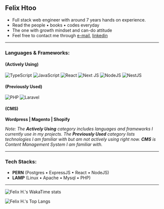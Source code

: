 ## Felix Htoo
- Full stack web engineer with around 7 years hands on experience.
- Read the people • books • codes everyday
- The one with growth mindset and can-do attitude
- Feel free to contact me through [e-mail], [linkedin]
  
---
### Languages & Frameworks: 

#### (Actively Using)
  
![TypeScript](https://img.shields.io/badge/typescript-%23007ACC.svg?style=for-the-badge&logo=typescript&logoColor=white)
![JavaScript](https://img.shields.io/badge/javascript-%23323330.svg?style=for-the-badge&logo=javascript&logoColor=%23F7DF1E)
![React](https://img.shields.io/badge/react-%2320232a.svg?style=for-the-badge&logo=react&logoColor=%2361DAFB)
![Next JS](https://img.shields.io/badge/Next-black?style=for-the-badge&logo=next.js&logoColor=white)
![NodeJS](https://img.shields.io/badge/node.js-6DA55F?style=for-the-badge&logo=node.js&logoColor=white)
![NestJS](https://img.shields.io/badge/nestjs-%23E0234E.svg?style=for-the-badge&logo=nestjs&logoColor=white)

#### (Previously Used)
![PHP](https://img.shields.io/badge/php-%23777BB4.svg?style=for-the-badge&logo=php&logoColor=white)
![Laravel](https://img.shields.io/badge/laravel-%23FF2D20.svg?style=for-the-badge&logo=laravel&logoColor=white)

#### (CMS)
**Wordpress | Magento | Shopify**


<i>Note: The **Actively Using** category includes languages and frameworks I currently use in my projects. The **Previously Used** category lists technologies I am familiar with but am not actively using right now. **CMS** is Content Management System I am familiar with.</i>

---
### Tech Stacks: 
- **PERN** (Postgres • ExpressJS • React • NodeJS)
- **LAMP** (Linux • Apache • Mysql • PHP)

---
![Felix H.'s WakaTime stats](https://github-readme-stats.vercel.app/api/wakatime?username=felixhtoo30&layout=compact)

![Felix H.'s Top Langs](https://github-readme-stats.vercel.app/api/top-langs/?username=felixhtoo30&layout=donut&langs_count=5) 


<!-- ![Felix Htoo's Stats](https://github-readme-stats.vercel.app/api?username=felixhtoo30&show_icons=true&hide=contribs,issues) -->



[e-mail]: mailto:felixhtoo30@gmail.com
[facebook]: //facebook.com/felixhtoo30
[linkedin]: //linkedin.com/in/felixhtoo30
[twitter]: //twitter.com/felixhtoo30

<!---
felixhtoo30/felixhtoo30 is a ✨ special ✨ repository because its `README.md` (this file) appears on your GitHub profile.
You can click the Preview link to take a look at your changes.
--->

